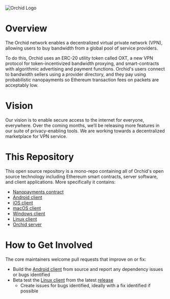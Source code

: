 ![](gui-orchid/assets/images/3.0x/name_logo.png "Orchid Logo")

Overview
========
The Orchid network enables a decentralized virtual private network (VPN),
allowing users to buy bandwidth from a global pool of service providers.

To do this, Orchid uses an ERC-20 utility token called OXT, a new VPN protocol
for token-incentivized bandwidth proxying, and smart-contracts with algorithmic
advertising and payment functions. Orchid's users connect to bandwidth sellers
using a provider directory, and they pay using probabilistic nanopayments so
Ethereum transaction fees on packets are acceptably low.

Vision
======
Our vision is to enable secure access to the internet for everyone, everywhere.
Over the coming months, we’ll be releasing more features in our suite of
privacy-enabling tools. We are working towards a decentralized marketplace for
VPN service.

This Repository
===============
This open source repository is a mono-repo containing all of Orchid's open
source technology including Ethereum smart contracts, server software, and
client applications. More specifically it contains:

- [Nanopayments contract](dir-ethereum)
- [Android client](app-android)
- [iOS client](app-ios)
- [macOS client](app-macos)
- [Windows client](app-windows)
- [Linux client](app-linux)
- [Orchid server](srv-shared)

How to Get Involved
===================
The core maintainers welcome pull requests that improve on or fix:

- Build the [Android client](app-android) from source and report any dependency issues or bugs identified
- Beta test the [Linux client](app-linux) from the latest [release](releases)
  - Create issues for bugs identified, ideally with a fix identified if possible
